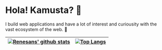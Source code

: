 # Hola! Kamusta? 👋

I build web applications and have a lot of interest and curiousity with the vast ecosystem of the web. 🚀

| [![Renesans' github stats](https://github-readme-stats.renesansz.vercel.app/api?username=renesansz&theme=shades-of-purple&count_private=true&include_all_commits=true&show_icons=true)](https://github.com/renesansz/renesansz) | [![Top Langs](https://github-readme-stats.renesansz.vercel.app/api/top-langs/?username=renesansz&layout=compact&theme=shades-of-purple&count_private=true&include_all_commits=true)](https://github.com/renesansz/renesansz) |
| ----------- | ----------- |

